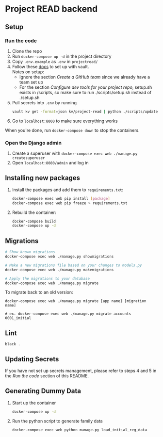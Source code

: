 # Project READ backend

## Setup

### Run the code

1. Clone the repo
2. Run `docker-compose up -d` in the project directory
3. Copy `.env.example` as `.env` in `projectread/`
4. Follow these [docs](https://www.notion.so/uwblueprintexecs/Secret-Management-2d5b59ef0987415e93ec951ce05bf03e#a93b3e62a9a2459fa4990bf68b3dbc49) to set up with vault.  
    Notes on setup:
    - Ignore the section *Create a GitHub team* since we already have a team set up
    - For the section *Configure dev tools for your project repo*, setup.sh exists in /scripts, so make sure to run ./scripts/setup.sh instead of ./setup.sh
5. Pull secrets into `.env` by running
    ```bash
    vault kv get -format=json kv/project-read | python ./scripts/update_secret_files.py
    ```
6. Go to `localhost:8000` to make sure everything works

When you're done, run `docker-compose down` to stop the containers.

### Open the Django admin

1. Create a superuser with `docker-compose exec web ./manage.py createsuperuser`
2. Open `localhost:8080/admin` and log in

## Installing new packages

1. Install the packages and add them to `requirements.txt`:
    ```bash
    docker-compose exec web pip install [package]
    docker-compose exec web pip freeze > requirements.txt
    ```
2. Rebuild the container:
    ```bash
    docker-compose build
    docker-compose up -d
    ```

## Migrations

```bash
# Show known migrations
docker-compose exec web ./manage.py showmigrations

# Make a new migrations file based on your changes to models.py
docker-compose exec web ./manage.py makemigrations

# Apply the migrations to your database
docker-compose exec web ./manage.py migrate
```

To migrate back to an old version:
```
docker-compose exec web ./manage.py migrate [app name] [migration name]

# ex. docker-compose exec web ./manage.py migrate accounts 0001_initial
```

## Lint

```
black .
```

## Updating Secrets

If you have not set up secrets management, please refer to steps 4 and 5 in the *Run the code* section of this README.

## Generating Dummy Data

1. Start up the container
    ```bash
    docker-compose up -d
    ```
2. Run the python script to generate family data
    ```bash
    docker-compose exec web python manage.py load_initial_reg_data 
    ```